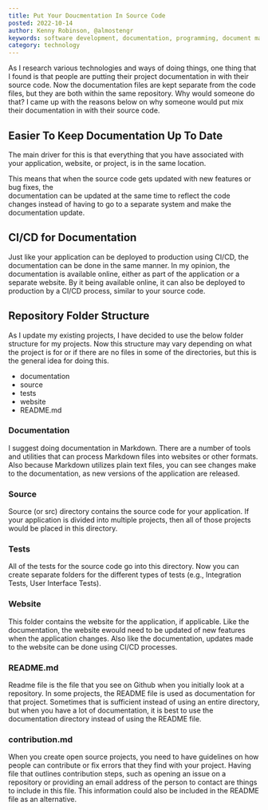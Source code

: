 ```yaml
---
title: Put Your Doucmentation In Source Code
posted: 2022-10-14
author: Kenny Robinson, @almostengr
keywords: software development, documentation, programming, document management
category: technology
---
```


As I research various technologies and ways of doing things, one thing that I found is that 
people are putting their project documentation in with their source code. Now the documentation
files are kept separate from the code files, but they are both within the same repository. 
Why would someone do that? I came up with the reasons below on why someone would put mix
their documentation in with their source code.

## Easier To Keep Documentation Up To Date

The main driver for this is that everything that you have associated with your application, 
website, or project, is in the same location. 

This means that when the source code gets updated with new features or bug fixes, the  
documentation can be updated at the same time to reflect the code changes instead of having to go 
to a separate system and make the documentation update.

## CI/CD for Documentation

Just like your application can be deployed to production using CI/CD, the documentation
can be done in the same manner. In my opinion, the documentation is available online, either as 
part of the application or a separate website. By it being available online, it can also be 
deployed to production by a CI/CD process, similar to your source code.

## Repository Folder Structure

As I update my existing projects, I have decided to use the below folder structure for my projects. 
Now this structure may vary depending on what the project is for or if there are no files in 
some of the directories, but this is the general idea for doing this. 

* documentation
* source
* tests
* website
* README.md

### Documentation

I suggest doing documentation in Markdown. There are a number of tools and utilities that can 
process Markdown files into websites or other formats. Also because Markdown utilizes plain 
text files, you can see changes make to the documentation, as new versions of the application 
are released.

### Source

Source (or src) directory contains the source code for your application. If your application is 
divided into multiple projects, then all of those projects would be placed in this directory.

### Tests

All of the tests for the source code go into this directory. Now you can create separate folders
for the different types of tests (e.g., Integration Tests, User Interface Tests). 

### Website

This folder contains the website for the application, if applicable. Like the documentation, the
website ewould need to be updated of new features when the application changes. Also like the 
documentation, updates made to the website can be done using CI/CD processes.

### README.md

Readme file is the file that you see on Github when you initially look at a repository. In some
projects, the README file is used as documentation for that project. Sometimes that is 
sufficient instead of using an entire directory, but when you have a lot of documentation, 
it is best to use the documentation directory instead of using the README file.

### contribution.md

When you create open source projects, you need to have guidelines on how people can contribute
or fix errors that they find with your project. Having file that outlines contribution steps, 
such as opening an issue on a repository
or providing an email address of the person to contact are things to include in this file. 
This information could also be included in the README file as an alternative.

